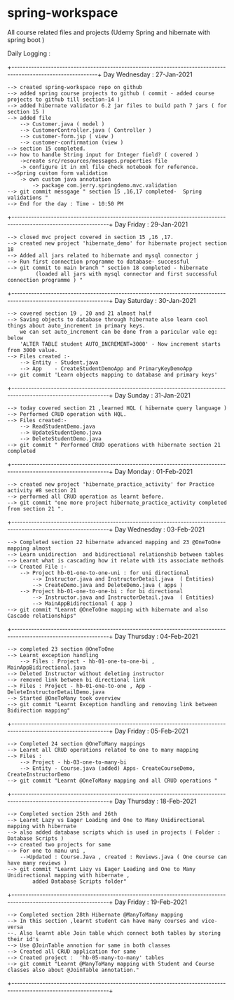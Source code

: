 # spring-workspace
All course related files and projects (Udemy Spring and hibernate with spring boot )

Daily Logging :

+------------------------------------------------------------------------------------------------------------+
Day Wednesday : 27-Jan-2021 

	--> created spring-workspace repo on github
	--> added spring course projects to github ( commit - added course projects to github till section-14 )
	--> added hibernate validator 6.2 jar files to build path 7 jars ( for section 15 )
	--> added file
		--> Customer.java ( model )
		--> CustomerController.java ( Controller )
		--> customer-form.jsp ( view )
		--> customer-confirmation (view )
	--> section 15 completed.
	--> how to handle String input for Integer field? ( covered )
		->create src/resources/messages.properties file
		-> configure it in xml file check notebook for reference.
	-->Spring custom form validation
		-> own custom java annotation
			-> package com.jerry.springdemo.mvc.validation
	--> git commit messgage " section 15 ,16,17 completed-  Spring validations "
	--> End for the day : Time - 10:50 PM

+----------------------------------------------------------------------------------------------------------------+
Day Friday : 29-Jan-2021
	
	--> closed mvc project covered in section 15 ,16 ,17.
	--> created new project 'hibernate_demo' for hibernate project section 18
	--> Added all jars related to hibernate and mysql connector j
	--> Run first connection programme to database- successful
	--> git commit to main branch " section 18 completed - hibernate
			 (loaded all jars with mysql connector and first successful connection programme ) "

+----------------------------------------------------------------------------------------------------------------+
Day Saturday : 30-Jan-2021
	
	--> covered section 19 , 20 and 21 almost half 
	--> Saving objects to database through hibernate also learn cool things about auto_increment in primary keys.
		we can set auto_increment can be done from a paricular vale eg: below
		'ALTER TABLE student AUTO_INCREMENT=3000' - Now increment starts from 3000 value.
	--> Files created :- 
		--> Entity - Student.java
		--> App    - CreateStudentDemoApp and PrimaryKeyDemoApp
	--> git commit 'Learn objects mapping to database and primary keys'

+----------------------------------------------------------------------------------------------------------------+
Day Sunday : 31-Jan-2021
	
	--> today covered section 21 ,learned HQL ( hibernate query language )
	--> Performed CRUD operation with HQL.
	--> Files created:-
		--> ReadStudentDemo.java
		--> UpdateStudentDemo.java
		--> DeleteStudentDemo.java
	--> git commit " Performed CRUD operations with hibernate section 21 completed 

+----------------------------------------------------------------------------------------------------------------+
Day Monday : 01-Feb-2021

	--> created new project 'hibernate_practice_activity' for Practice activity #8 section 21
	--> performed all CRUD operation as learnt before.
	--> git commit "one more project hibernate_practice_activity completed from section 21 ".
	

+----------------------------------------------------------------------------------------------------------------+
Day Wednesday : 03-Feb-2021

	--> Completed section 22 hibernate advanced mapping and 23 @OneToOne mapping almost
	--> Learn unidirection  and bidirectional relationshib between tables
	--> Learnt what is cascading how it relate with its associate methods
	--> Created File :-
		--> Project hb-01-one-to-one-uni : for uni directional
			--> Instructor.java and InstructorDetail.java  ( Entities)
			--> CreateDemo.java and DeleteDemo.java ( apps ) 
		--> Project hb-01-one-to-one-bi : for bi directional
			--> Instructor.java and InstructorDetail.java  ( Entities)
			--> MainAppBidirectional ( app ) 
	--> git commit "Learnt @OneToOne mapping with hibernate and also Cascade relationships"
+----------------------------------------------------------------------------------------------------------------+
Day Thursday : 04-Feb-2021

	--> completed 23 section @OneToOne
	--> Learnt exception handling
		--> Files : Project - hb-01-one-to-one-bi , MainAppBidirectional.java
	--> Deleted Instructor without deleting instructor
	--> removed link between bi directional link
	--> Files : Project - hb-01-one-to-one , App - DeleteInstructorDetailDemo.java
	--> Started @OneToMany took overview
	--> git commit "Learnt Exception handling and removing link between Bidirection mapping"


+----------------------------------------------------------------------------------------------------------------+
Day Friday : 05-Feb-2021

	--> Completed 24 section @OneToMany mappings
	--> Learnt all CRUD operations related to one to many mapping
	--> Files :
		--> Project - hb-03-one-to-many-bi 
		--> Entity - Course.java (added) Apps- CreateCourseDemo, CreateInstructorDemo
	--> git commit "Learnt @OneToMany mapping and all CRUD operations "

+----------------------------------------------------------------------------------------------------------------+
Day Thursday : 18-Feb-2021

	--> Completed section 25th and 26th
	--> Learnt Lazy vs Eager Loading and One to Many Unidirectional mapping with hibernate
	--> also added database scripts which is used in projects ( Folder : Database Scripts )
	--> created two projects for same
	--> For one to manu uni , 
		-->Updated : Course.Java , created : Reviews.java ( One course can have many reviews )
	--> git commit "Learnt Lazy vs Eager Loading and One to Many Unidirectional mapping with hibernate , 
			added Database Scripts folder"
+----------------------------------------------------------------------------------------------------------------+
Day Friday : 19-Feb-2021

	--> Completed section 28th Hibernate @ManyToMany mapping
	--> In this section ,learnt student can have many courses and vice-versa
	--. Also learnt able Join table which connect both tables by storing their id's
	--> Use @JoinTable annotion for same in both classes
	--> Created all CRUD application for same
	--> Created project :  'hb-05-many-to-many' tables
	--> git commit "Learnt @ManyToMany mapping with Student and Course classes also about @JoinTable annotation."
+----------------------------------------------------------------------------------------------------------------+